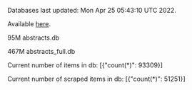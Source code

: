 Databases last updated: Mon Apr 25 05:43:10 UTC 2022. 

Available [here](https://github.com/cbeauhilton/ash-db/releases).


95M	abstracts.db

467M	abstracts_full.db

Current number of items in db:
[{"count(*)": 93309}]

Current number of scraped items in db:
[{"count(*)": 51251}]
